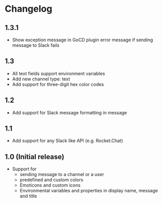 Changelog
===========
1.3.1
-----

 * Show exception message in GoCD plugin error message if sending message to Slack fails

1.3
---

 * All text fields support environment variables
 * Add new channel type: text
 * Add support for three-digit hex color codes

1.2
---

 * Add support for Slack message formatting in message

1.1
---

 * Add support for any Slack like API (e.g. Rocket.Chat)

1.0 (Initial release)
---------------------

 * Support for
   * sending message to a channel or a user
   * predefined and custom colors
   * Emoticons and custom icons
   * Environmental variables and properties in display name, message and title